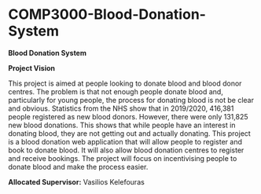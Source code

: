 # COMP3000-Blood-Donation-System
<b>Blood Donation System</b>

<b>Project Vision</b>

This project is aimed at people looking to donate blood and blood donor centres. The problem is that not enough people donate blood and, particularly for young people, the process for donating blood is not be clear and obvious. Statistics from the NHS show that in 2019/2020, 416,381 people registered as new blood donors. However, there were only 131,825 new blood donations. This shows that while people have an interest in donating blood, they are not getting out and actually donating. This project is a blood donation web application that will allow people to register and book to donate blood. It will also allow blood donation centres to register and receive bookings. The project will focus on incentivising people to donate blood and make the process easier.


<b>Allocated Supervisor:</b> Vasilios Kelefouras
